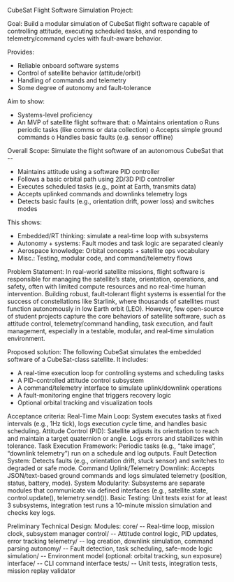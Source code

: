 CubeSat Flight Software Simulation Project:

Goal: Build a modular simulation of CubeSat flight software capable of controlling attitude, executing scheduled tasks, and responding to telemetry/command cycles with fault-aware behavior.

Provides:
-	Reliable onboard software systems
-	Control of satellite behavior (attitude/orbit)
-	Handling of commands and telemetry
-	Some degree of autonomy and fault-tolerance

Aim to show:
-	Systems-level proficiency
-	An MVP of satellite flight software that:
o	Maintains orientation
o	Runs periodic tasks (like comms or data collection)
o	Accepts simple ground commands
o	Handles basic faults (e.g. sensor offline)

Overall Scope:
Simulate the flight software of an autonomous CubeSat that -- 
-	Maintains attitude using a software PID controller
-	Follows a basic orbital path using 2D/3D PID controller
-	Executes scheduled tasks (e.g., point at Earth, transmits data)
-	Accepts uplinked commands and downlinks telemetry logs
-	Detects basic faults (e.g., orientation drift, power loss) and switches modes

This shows:
-	Embedded/RT thinking: simulate a real-time loop with subsystems
-	Autonomy + systems: Fault modes and task logic are separated cleanly
-	Aerospace knowledge: Orbital concepts + satellite ops vocabulary
-	Misc.: Testing, modular code, and command/telemetry flows

Problem Statement:
In real-world satellite missions, flight software is responsible for managing the satellite’s state, orientation, operations, and safety, often with limited compute resources and no real-time human intervention. Building robust, fault-tolerant flight systems is essential for the success of constellations like Starlink, where thousands of satellites must function autonomously in low Earth orbit (LEO).
However, few open-source of student projects capture the core behaviors of satellite software, such as attitude control, telemetry/command handling, task execution, and fault management, especially in a testable, modular, and real-time simulation environment.

Proposed solution:
The following CubeSat simulates the embedded software of a CubeSat-class satellite. It includes:
-	A real-time execution loop for controlling systems and scheduling tasks
-	A PID-controlled attitude control subsystem
-	A command/telemetry interface to simulate uplink/downlink operations
-	A fault-monitoring engine that triggers recovery logic
-	Optional orbital tracking and visualization tools

Acceptance criteria:
Real-Time Main Loop: System executes tasks at fixed intervals (e.g., 1Hz tick), logs execution cycle time, and handles basic scheduling.
Attitude Control (PID): Satellite adjusts its orientation to reach and maintain a target quaternion or angle. Logs errors and stabilizes within tolerance.
Task Execution Framework: Periodic tasks (e.g., “take image”, “downlink telemetry”) run on a schedule and log outputs.
Fault Detection System: Detects faults (e.g., orientation drift, stuck sensor) and switches to degraded or safe mode.
Command Uplink/Telemetry Downlink: Accepts JSON/text-based ground commands and logs simulated telemetry (position, status, battery, mode).
System Modularity: Subsystems are separate modules that communicate via defined interfaces (e.g., satellite.state, control.update(), telemetry.send()).
Basic Testing: Unit tests exist for at least 3 subsystems, integration test runs a 10-minute mission simulation and checks key logs.

Preliminary Technical Design:
Modules:
core/ -- Real-time loop, mission clock, subsystem manager
control/ -- Attitude control logic, PID updates, error tracking
telemetry/ -- log creation, downlink simulation, command parsing
autonomy/ -- Fault detection, task scheduling, safe-mode logic
simulation/ -- Environment model (optional: orbital tracking, sun exposure)
interface/ -- CLI command interface
tests/ -- Unit tests, integration tests, mission replay validator
